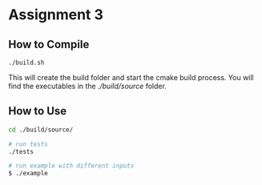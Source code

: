 # Assignment 3
## How to Compile
```
./build.sh
```
This will create the build folder and start  the cmake build process.
You will find the executables in the *./build/source* folder.
## How to Use
```sh
cd ./build/source/

# run tests
./tests

# run example with different inputs
$ ./example
```